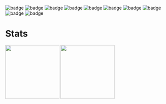  

![badge](https://img.shields.io/badge/NEXTJS-ffffff.svg?style=flat&logo=Next.js&logoColor=ffffff&labelColor=000000)
![badge](https://img.shields.io/badge/SUPABASE-7cd08a.svg?style=flat&logo=Supabase&logoColor=7cd08a&labelColor=000000)
![badge](https://img.shields.io/badge/TAILWIND_CSS-5ebfe8.svg?style=flat&logo=Tailwind-CSS&logoColor=5ebfe8&labelColor=000000)
![badge](https://img.shields.io/badge/NODEJS-7cec32.svg?style=flat&logo=Node.js&logoColor=7cec32&labelColor=000000)
![badge](https://img.shields.io/badge/FLUTTER-4bc9e2.svg?style=flat&logo=Flutter&logoColor=4bc9e2&labelColor=000000)
![badge](https://img.shields.io/badge/LINUX-ffffff.svg?style=flat&logo=Linux&logoColor=ffffff&labelColor=000000)
![badge](https://img.shields.io/badge/JAVASCRIPT-fff705.svg?style=flat&logo=JavaScript&logoColor=fff705&labelColor=000000)
![badge](https://img.shields.io/badge/HTML-ff8800.svg?style=flat&logo=HTML5&logoColor=ff8800&labelColor=000000)
![badge](https://img.shields.io/badge/CSS-00bfff.svg?style=flat&logo=CSS3&logoColor=00bfff&labelColor=000000)
![badge](https://img.shields.io/badge/ARDUINO-00ffcc.svg?style=flat&logo=Arduino&logoColor=00ffcc&labelColor=000000)




# Stats

<div>
  <img height="170px"  src="https://github-readme-stats.vercel.app/api?username=danieldavemena&card_width=314&hide_border=true&show_icons=true&theme=dark"/>
  <img height="170px"  src="https://github-readme-stats.vercel.app/api/top-langs/?username=danieldavemena&card_width=314&hide_border=true&hide_progress=true&theme=dark"/>
</div>
